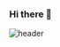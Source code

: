 ### Hi there 👋

![header](https://capsule-render.vercel.app/api?type=waving&color=gradient&height=140&animation=fadeIn&section=header&text=welcome&fontAlign=55)

